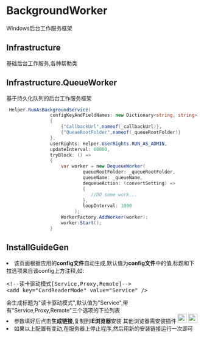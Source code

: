 # BackgroundWorker
Windows后台工作服务框架

## Infrastructure
基础后台工作服务,各种帮助类

## Infrastructure.QueueWorker
基于持久化队列的后台工作服务框架

```cs
 Helper.RunAsBackgroundService(
                configKeyAndFieldNames: new Dictionary<string, string>
                {
                    {"CallbackUrl",nameof(_callbackUrl)},
                    {"QueueRootFolder",nameof(_queueRootFolder)}
                },
                userRights: Helper.UserRights.RUN_AS_ADMIN,
                updateInterval: 60000,
                tryBlock: () =>
                {
                    var worker = new DequeueWorker(
                            queueRootFolder: _queueRootFolder,
                            queueName: _queueName,
                            dequeueAction: (convertSetting) =>
                            {
                               //DO some work...
                            },
                            loopInterval: 1000
                         );
                    WorkerFactory.AddWorker(worker);
                    worker.Start();
                }
```
## InstallGuideGen
 <li>
                该页面根据应用的<strong>config文件</strong>自动生成,默认值为<strong>config文件</strong>中的值,标题和下拉选项来自该config上方注释,如:
                <pre>&lt;!--读卡驱动模式[Service,Proxy,Remote]--&gt;<br />&lt;add key="CardReaderMode" value="Service" /&gt;</pre>
                会生成标题为"读卡驱动模式",默认值为"Service",带有"Service,Proxy,Remote"三个选项的下拉列表
            </li>
            <li>
                参数填好后点击<strong>生成链接</strong>,复制到<strong>IE浏览器</strong>安装
                其他浏览器需安装插件
                <a href="https://chrome.google.com/webstore/detail/clickonce-for-google-chro/kekahkplibinaibelipdcikofmedafmb"><img width="24" src="http://findicons.com/files/icons/2781/google_jfk_icons/32/chrome_ico.png" /></a>
                <a href="https://addons.mozilla.org/en-us/firefox/addon/fxclickonce/"><img width="24" src="http://findicons.com/files/icons/783/mozilla_pack/32/firefox.png" /></a>
            </li>
            <li>
                如果以上配置有变动,在服务器上停止程序,然后用新的安装链接运行一次即可
            </li>
